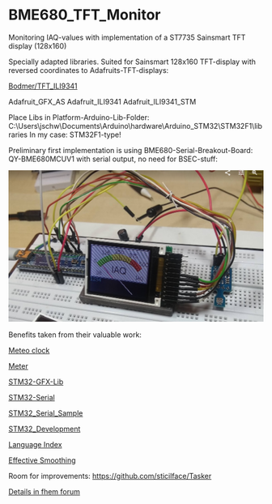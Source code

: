 # BME680_TFT_Monitor
Monitoring IAQ-values with implementation of a ST7735 Sainsmart TFT display (128x160)

Specially adapted libraries. Suited for Sainsmart 128x160 TFT-display with reversed coordinates to Adafruits-TFT-displays:

[Bodmer/TFT_ILI9341](https://github.com/Bodmer/TFT_ILI9341)

Adafruit_GFX_AS
Adafruit_ILI9341
Adafruit_ILI9341_STM

Place Libs in Platform-Arduino-Lib-Folder: C:\Users\jschw\Documents\Arduino\hardware\Arduino_STM32\STM32F1\libraries
In my case: STM32F1-type!

Preliminary first implementation is using BME680-Serial-Breakout-Board: QY-BME680MCUV1 with serial output,
no need for BSEC-stuff:

![Maple-TFT_2](https://raw.githubusercontent.com/juergs/BME680_TFT_Monitor/master/Maple-TFT_2.png)

Benefits taken from their valuable work:

[Meteo clock](https://create.arduino.cc/projecthub/edr1924/gorgy-meteo-clock-1bfc49)

[Meter](https://www.instructables.com/id/Arduino-sketch-for-a-retro-analogue-meter-graphic-/)

[STM32-GFX-Lib](https://github.com/victorpv/Arduino_STM32/tree/master/STM32F1/libraries)

[STM32-Serial](http://docs.leaflabs.com/static.leaflabs.com/pub/leaflabs/maple-docs/0.0.12/lang/api/serial.html)

[STM32_Serial_Sample](https://github.com/rogerclarkmelbourne/Arduino_STM32/blob/master/STM32F1/libraries/A_STM32_Examples/examples/General/BlinkNcount/BlinkNcount.ino)

[STM32_Development](http://www.farrellf.com/)

[Language Index](http://docs.leaflabs.com/static.leaflabs.com/pub/leaflabs/maple-docs/0.0.12/language-index.html)

[Effective Smoothing](https://www.norwegiancreations.com/2016/08/double-exponential-moving-average-filter-speeding-up-the-ema/)
 
Room for improvements:
https://github.com/sticilface/Tasker

[Details in fhem forum](https://forum.fhem.de/index.php/topic,78619.435.html)
